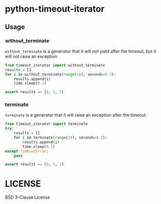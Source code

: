 # python-timeout-iterator

## Usage

### without_terminate

`without_terminate` is a generator that it will not yield after the timeout,
but it will not raise an exception.

```python
from timeout_iterator import without_terminate
results = []
for i in without_terminate(range(10), seconds=0.3):
    results.append(i)
    time.sleep(0.1)

assert results == [0, 1, 2]
```

### terminate

`terminate` is a generator that it will raise an exception after the timeout.

```python
from timeout_iterator import terminate
try:
    results = []
    for i in terminate(range(10), seconds=0.3):
        results.append(i)
        time.sleep(0.1)
except TimeoutError:
    pass

assert results == [0, 1, 2]
```

# LICENSE

BSD 3-Clause License

